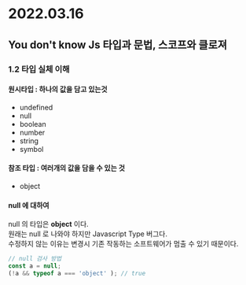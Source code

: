 # 2022.03.16

## You don't know Js 타입과 문법, 스코프와 클로져

### 1.2 타입 실체 이해 

#### 원시타입 : 하나의 값을 담고 있는것
- undefined
- null
- boolean
- number
- string
- symbol

#### 참조 타입 : 여러개의 값을 담을 수 있는 것
- object

#### null 에 대하여
null 의 타입은 **object** 이다.      
원래는 null 로 나와야 하지만 Javascript Type 버그다.       
수정하지 않는 이유는 변경시 기존 작동하는 소프트웨어가 멈출 수 있기 때문이다.         

``` js
// null 검사 방법
const a = null;
(!a && typeof a === 'object' ); // true 
```
